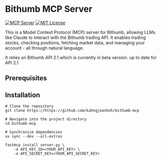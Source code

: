 # Bithumb MCP Server
[![MCP Server](https://badge.mcpx.dev?type=server)](https://modelcontextprotocol.io/introduction)
[![MIT License](https://img.shields.io/badge/License-MIT-green.svg)](https://opensource.org/licenses/MIT)

This is a Model Context Protocol (MCP) server for Bithumb, allowing LLMs like Claude to interact with the Bithumb trading API. It enables trading stocks, checking positions, fetching market data, and managing your account - all through natural language.

It relies on Bithumb API 2.1 which is currently in beta version.
up to date for API 2.1

## Prerequisites

## Installation
```
# Clone the repository
git clone https://https://github.com/kahngjoonkoh/bithumb-mcp

# Navigate into the project directory
cd bithumb-mcp

# Synchronize dependencies
uv sync --dev --all-extras
```

```
fastmcp install server.py \
    -e API_KEY_ID=<YOUR_API_KEY> \
    -e API_SECRET_KEY=<YOUR_API_SECRET_KEY>
```
